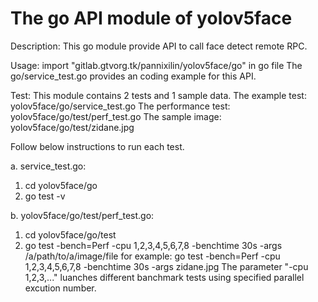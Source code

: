 # The go API module of yolov5face


Description:
This go module provide API to call face detect remote RPC.


Usage:
import "gitlab.gtvorg.tk/pannixilin/yolov5face/go" in go file
The go/service_test.go provides an coding example for this API.


Test:
This module contains 2 tests and 1 sample data.
The example test:
yolov5face/go/service_test.go
The performance test:
yolov5face/go/test/perf_test.go
The sample image:
yolov5face/go/test/zidane.jpg

Follow below instructions to run each test.

a. service_test.go:
   1. cd yolov5face/go
   2. go test -v

b. yolov5face/go/test/perf_test.go:
   1. cd yolov5face/go/test
   2. go test -bench=Perf -cpu 1,2,3,4,5,6,7,8 -benchtime 30s -args /a/path/to/a/image/file
      for example:
      go test -bench=Perf -cpu 1,2,3,4,5,6,7,8 -benchtime 30s -args zidane.jpg
      The parameter "-cpu 1,2,3,..." luanches different banchmark tests using specified
      parallel excution number.